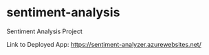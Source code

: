 # sentiment-analysis
Sentiment Analysis Project

Link to Deployed App:
https://sentiment-analyzer.azurewebsites.net/
